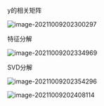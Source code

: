 y的相关矩阵

![image-20211009202300297](C:\Users\JESSICA\AppData\Roaming\Typora\typora-user-images\image-20211009202300297.png)

特征分解

![image-20211009202334969](C:\Users\JESSICA\AppData\Roaming\Typora\typora-user-images\image-20211009202334969.png)

SVD分解

![image-20211009202354296](C:\Users\JESSICA\AppData\Roaming\Typora\typora-user-images\image-20211009202354296.png)

![image-20211009202408114](C:\Users\JESSICA\AppData\Roaming\Typora\typora-user-images\image-20211009202408114.png)